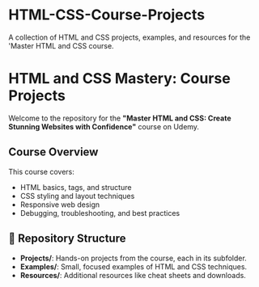 # HTML-CSS-Course-Projects
A collection of HTML and CSS projects, examples, and resources for the 'Master HTML and CSS course.

# HTML and CSS Mastery: Course Projects

Welcome to the repository for the **"Master HTML and CSS: Create Stunning Websites with Confidence"** course on Udemy.

## Course Overview
This course covers:
- HTML basics, tags, and structure
- CSS styling and layout techniques
- Responsive web design
- Debugging, troubleshooting, and best practices

## 📂 Repository Structure

- **Projects/**: Hands-on projects from the course, each in its subfolder.
- **Examples/**: Small, focused examples of HTML and CSS techniques.
- **Resources/**: Additional resources like cheat sheets and downloads.

